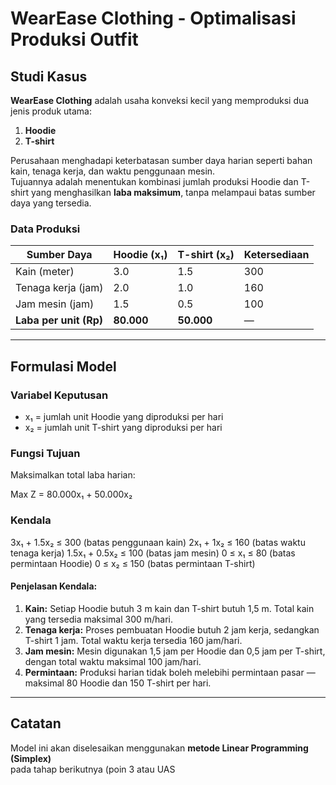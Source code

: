 # WearEase Clothing - Optimalisasi Produksi Outfit

## Studi Kasus
**WearEase Clothing** adalah usaha konveksi kecil yang memproduksi dua jenis produk utama:
1. **Hoodie**
2. **T-shirt**

Perusahaan menghadapi keterbatasan sumber daya harian seperti bahan kain, tenaga kerja, dan waktu penggunaan mesin.  
Tujuannya adalah menentukan kombinasi jumlah produksi Hoodie dan T-shirt yang menghasilkan **laba maksimum**, tanpa melampaui batas sumber daya yang tersedia.

### Data Produksi
| Sumber Daya | Hoodie (x₁) | T-shirt (x₂) | Ketersediaan |
|--------------|-------------|--------------|---------------|
| Kain (meter) | 3.0 | 1.5 | 300 |
| Tenaga kerja (jam) | 2.0 | 1.0 | 160 |
| Jam mesin (jam) | 1.5 | 0.5 | 100 |
| **Laba per unit (Rp)** | **80.000** | **50.000** | — |

---

## Formulasi Model

### Variabel Keputusan
- x₁ = jumlah unit Hoodie yang diproduksi per hari  
- x₂ = jumlah unit T-shirt yang diproduksi per hari  


### Fungsi Tujuan
Maksimalkan total laba harian:

Max Z = 80.000x₁ + 50.000x₂


### Kendala

3x₁ + 1.5x₂ ≤ 300      (batas penggunaan kain) 2x₁ + 1x₂ ≤ 160        (batas waktu tenaga kerja) 1.5x₁ + 0.5x₂ ≤ 100    (batas jam mesin) 0 ≤ x₁ ≤ 80            (batas permintaan Hoodie) 0 ≤ x₂ ≤ 150           (batas permintaan T-shirt)

#### Penjelasan Kendala:
1. **Kain:** Setiap Hoodie butuh 3 m kain dan T-shirt butuh 1,5 m. Total kain yang tersedia maksimal 300 m/hari.  
2. **Tenaga kerja:** Proses pembuatan Hoodie butuh 2 jam kerja, sedangkan T-shirt 1 jam. Total waktu kerja tersedia 160 jam/hari.  
3. **Jam mesin:** Mesin digunakan 1,5 jam per Hoodie dan 0,5 jam per T-shirt, dengan total waktu maksimal 100 jam/hari.  
4. **Permintaan:** Produksi harian tidak boleh melebihi permintaan pasar — maksimal 80 Hoodie dan 150 T-shirt per hari.

---

## Catatan
Model ini akan diselesaikan menggunakan **metode Linear Programming (Simplex)**  
pada tahap berikutnya (poin 3 atau UAS
